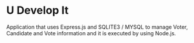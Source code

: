 # U Develop It

Application that uses Express.js and SQLITE3 / MYSQL to manage Voter, Candidate and Vote information and it is executed by using Node.js.